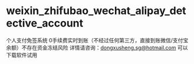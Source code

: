# weixin_zhifubao_wechat_alipay_detective_account
个人支付免签系统 0手续费实时到账（不经过任何第三方，直接到账微信/支付宝余额）不存在资金冻结风险
详情请咨询：dongxusheng.sg@hotmail.com
可以下载软件试用 
